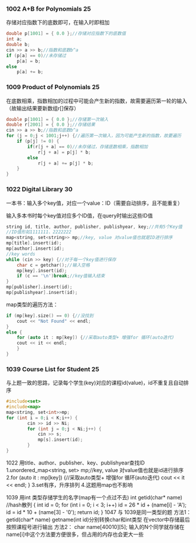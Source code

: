 ### 1002 A+B for Polynomials 25
存储对应指数下的底数即可，在输入时即相加
```C++
double p[1001] = { 0.0 };//存储对应指数下的底数值
int a;
double b;
cin >> a >> b;//指数和底数b^a
if (p[a] == 0)//未存储过
	p[a] = b;
else
	p[a] += b;
```
### 1009 Product of Polynomials 25
在底数相乘，指数相加的过程中可能会产生新的指数，故需要遍历第一轮的输入（故输出结果要新数组r[]保存）
```C++
double p[1001] = { 0.0 };//存储第一次输入
double r[2001] = { 0.0 };//存储结果
cin >> a >> b;//指数和底数b^a
for (j = 0;j < 1001;j++) {//遍历第一次输入，因为可能产生新的指数，故要遍历
	if (p[j] != 0) {
		if(r[j + a] == 0)//未存储过，存储底数相乘，指数相加
			r[j + a] = p[j] * b;
		else
			r[j + a] += p[j] * b;
	}
}
```

### 1022 Digital Library 30

一本书：输入多个key值，对应一个value：ID（需要自动排序，且不能重复）

输入多本书时每个key值对应多个ID值，在query时输出这些ID值
```C++
string id, title, author, publisher, publishyear, key;//共有5个Key值
//ID值形如1111111、2222222
map<string, set<string>> mp;//key, value 对value值也就是ID进行排序
mp[title].insert(id);
mp[author].insert(id);
//key words
while (cin >> key) {//对于每一个key值进行保存
	char c = getchar();//输入空格
	mp[key].insert(id);
	if (c == '\n')break;//key值输入结束
}
mp[publisher].insert(id);
mp[publishyear].insert(id);
```
map类型的遍历方法：
```C++
if (mp[key].size() == 0) {//没找到
	cout << "Not Found" << endl;
}
else {
	for (auto it : mp[key]) {//采取auto类型+ 增强for 循环(auto迭代)
	cout << it << endl;
	}
}
```

### 1039 Course List for Student 25
与上题一致的思路，记录每个学生(key)对应的课程id(value)，id不重复且自动排序
```C++
#include<set>
#include<map>
map<string, set<int>>mp;
for (int i = 0;i < K;i++) {
		cin >> id >> Ni;
		for (int j = 0;j < Ni;j++) {
			cin >> s;
			mp[s].insert(id);
		}
}
```
1022 
用title、author、publisher、key、publishyear查找ID
1.unordered_map<string, set<string>> mp;//key, value 对value值也就是id进行排序
2.for (auto it : mp[key]) {//采取auto类型+ 增强for 循环(auto迭代)
		cout << it << endl;
}
3.set<string>有序，升序排列
4.这题用map也不影响

1039
用int 类型存储学生的名字(map有一个点过不去)
int getid(char* name) //hash散列
{
	int id = 0;
	for (int i = 0; i < 3; i++)
		id = 26 * id + (name[i] - 'A');
	id = id * 10 + (name[3] - '0');
	return id;
}
1047 与 1039是同一类型的题
方法1：
getid(char* name) getname(int id)分别转换char和int类型
在vector中存储最后按照课程号进行输出
方法2：
char name[40010][5];
输入的N个同学就存储在name[i]中这个方法要方便很多，但占用的内存也会更大一些
